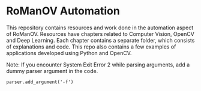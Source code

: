 # RoManOV Automation

This repository contains resources and work done in the automation aspect of RoManOV. Resources have chapters related to Computer Vision, OpenCV and Deep Learning.
Each chapter contains a separate folder, which consists of explanations and code. This repo also contains a few examples of applications developed using Python and OpenCV.

Note: If you encounter System Exit Error 2 while parsing arguments, add a dummy parser argument in the code.

```parser.add_argument('-f')```
